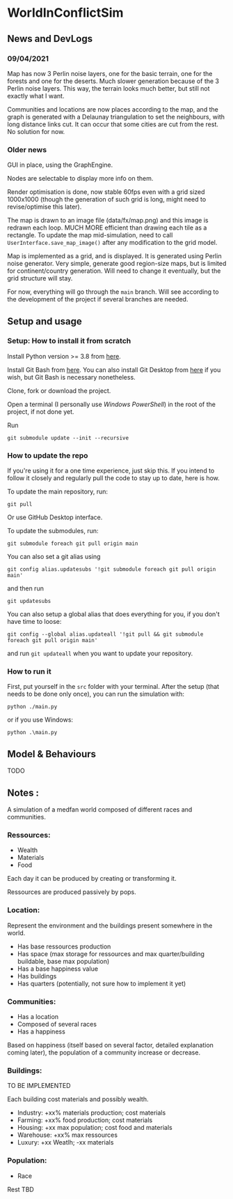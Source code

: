 # WorldInConflictSim

## News and DevLogs

### 09/04/2021

Map has now 3 Perlin noise layers, one for the basic terrain, one for the forests and one for the deserts. Much slower generation because of the 3 Perlin noise layers.
This way, the terrain looks much better, but still not exactly what I want.

Communities and locations are now places according to the map, and the graph is generated with a Delaunay triangulation to set the neighbours, with long distance links cut. It can occur that some cities are cut from the rest. No solution for now.

### Older news

GUI in place, using the GraphEngine.

Nodes are selectable to display more info on them.

Render optimisation is done, now stable 60fps even with a grid sized 1000x1000 (though the generation of such grid is long, might need to revise/optimise this later).

The map is drawn to an image file (data/fx/map.png) and this image is redrawn each loop. MUCH MORE efficient than drawing each tile as a rectangle.
To update the map mid-simulation, need to call `UserInterface.save_map_image()` after any modification to the grid model.

Map is implemented as a grid, and is displayed. It is generated using Perlin noise generator. Very simple, generate good region-size maps, but is limited for continent/country generation. Will need to change it eventually, but the grid structure will stay.

For now, everything will go through the `main` branch. Will see according to the development of the project if several branches are needed.

## Setup and usage

### Setup: How to install it from scratch

Install Python version >= 3.8 from [here](https://www.python.org/downloads/).

Install Git Bash from [here](https://git-scm.com/downloads). You can also install Git Desktop from [here](https://docs.github.com/en/desktop/installing-and-configuring-github-desktop/installing-github-desktop#downloading-and-installing-github-desktop) if you wish, but Git Bash is necessary nonetheless.

Clone, fork or download the project.

Open a terminal (I personally use *Windows PowerShell*) in the root of the project, if not done yet.

Run 

`git submodule update --init --recursive`

### How to update the repo

If you're using it for a one time experience, just skip this. If you intend to follow it closely and regularly pull the code to stay up to date, here is how.

To update the main repository, run:

`git pull`

Or use GitHub Desktop interface.

To update the submodules, run:

`git submodule foreach git pull origin main`

You can also set a git alias using

`git config alias.updatesubs '!git submodule foreach git pull origin main'`

and then run

`git updatesubs`

You can also setup a global alias that does everything for you, if you don't have time to loose:

`git config --global alias.updateall '!git pull && git submodule foreach git pull origin main'`

and run `git updateall` when you want to update your repository.

### How to run it

First, put yourself in the `src` folder with your terminal.
After the setup (that needs to be done only once), you can run the simulation with:

`python ./main.py`

or if you use Windows:

`python .\main.py`

## Model & Behaviours

TODO

## Notes :

A simulation of a medfan world composed of different races and communities.

### Ressources: 

- Wealth
- Materials
- Food

Each day it can be produced by creating or transforming it.

Ressources are produced passively by pops.

### Location:

Represent the environment and the buildings present somewhere in the world.

- Has base ressources production
- Has space (max storage for ressources and max quarter/building buildable, base max population)
- Has a base happiness value
- Has buildings
- Has quarters (potentially, not sure how to implement it yet)

### Communities:

- Has a location
- Composed of several races
- Has a happiness

Based on happiness (itself based on several factor, detailed explanation coming later), the population of a community increase or decrease.

### Buildings:

TO BE IMPLEMENTED

Each building cost materials and possibly wealth.

- Industry: +xx% materials production; cost materials
- Farming: +xx% food production; cost materials
- Housing: +xx max population; cost food and materials
- Warehouse: +xx% max ressources
- Luxury: +xx Weatlh; -xx materials

### Population:
- Race

Rest TBD
